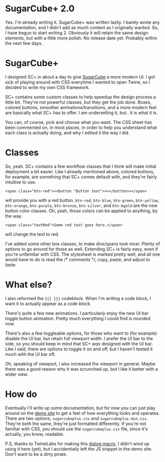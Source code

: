 # SugarCube+ 2.0
Yes. I'm already writing it. SugarCube+ was written lazily. I barely wrote any documentation, and I didn't add as much content as I originally wanted. So, I have begun to start writing 2. Obviously it will retain the same design elements, but with a little more polish. No release date yet. Probably within the next few days.

# SugarCube+
I designed SC+ in about a day to give [SugarCube](https://www.motoslave.net/sugarcube/2/) a more modern UI. I got sick of playing around with CSS everytime I wanted to open Twine, so I decided to write my own CSS framework.

SC+ contains some custom classes to help speedup the design process a little bit. They're not powerful classes, but they get the job done. Boxes, colored buttons, smoother animations/transitions, and a more modern feel are basically what SC+ has to offer. I am underselling it, but.. it is what it is.

You can, of course, pick and choose what you want. The CSS sheet has been commented on, in most places, in order to help you understand what each class is actually doing, and why I edited it the way I did.

# Classes
So, yeah. SC+ contains a few workflow classes that I think will make initial deployment a bit easier. Like I already mentioned above, colored buttons, for example, are something that SC+ comes default with, and they're fairly intuitive to use.

```
<span class="btn-red"><<button "Button text">><</button>></span>
```

will provide you with a red button. `btn-red`, `btn-blue`, `btn-green`, `btn-yellow`, `btn-orange`, `btn-purple`, `btn-bronze`, `btn-silver`, and `btn-bgold` are the new button color classes. Oh, yeah, those colors can be applied to anything, by the way.

```
<span class="textRed">Some red text goes here.</span>
```
will change the text to red. 

I've added some other box classes, to make divs/spans look nicer. Plenty of options to go around for those as well. Extending SC+ is fairly easy, even if you're unfamiliar with CSS. The stylesheet is marked pretty well, and all one would have to do is read the /* comments */, copy, paste, and adjust to taste.

# What else?
I also reformed the `{{{ }}}` codeblock. When I'm writing a code block, I want it to actually appear as a code block.

There's quite a few new animations. I particularly enjoy the new UI bar toggle button animation. Pretty much everything I could find is rounded now.

There's also a few toggleable options, for those who want to (for example) disable the UI bar, but retain full viewport width. I prefer the UI bar to the side, so you should keep in mind that SC+ *was* designed with the UI bar. Like I said, there are options to toggle it on and off, but I haven't tested it much with the UI bar off.

Oh, speaking of viewport, I also increased the viewport in general. Maybe there was a good reason why it was scrunched up, but I like it better with a wider view. 

# How do
Eventually I'll write up some documentation, but for now you can just play around on the [demo site](https://vxssi.github.io/Sugarcube-Plus/) to get a feel of how everything looks and operates. There are two options, `sugarcubeplus.css` and `sugarcubeplus-min.css`. They're both the same, they're just formatted differently. If you're not familiar with CSS, you should use the `sugarcubeplus.css` file, since it's actually, you know, readable.

P.S, thanks to TwineLabs for making this [dialog macro](https://twinelab.net/custom-macros-for-sugarcube-2/demo/). I didn't wind up using it here (yet), but I accidentially left the JS snippet in the demo site. Don't want to be a dirty pirate.
